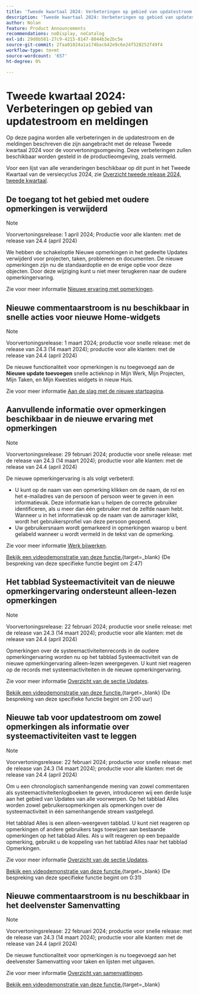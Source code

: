 ```yaml
---
title: 'Tweede kwartaal 2024: Verbeteringen op gebied van updatestroom en meldingen'
description: 'Tweede kwartaal 2024: Verbeteringen op gebied van updatestroom en meldingen'
author: Nolan
feature: Product Announcements
recommendations: noDisplay, noCatalog
exl-id: 29d8b581-27c9-4215-8147-8044b3e2bc5e
source-git-commit: 2faa01024a1a174bacb42e9c6e24f528252f49f4
workflow-type: tm+mt
source-wordcount: '657'
ht-degree: 0%

---
```


# Tweede kwartaal 2024: Verbeteringen op gebied van updatestroom en meldingen

Op deze pagina worden alle verbeteringen in de updatestroom en de meldingen beschreven die zijn aangebracht met de release Tweede kwartaal 2024 voor de voorvertoningsomgeving. Deze verbeteringen zullen beschikbaar worden gesteld in de productieomgeving, zoals vermeld.

Voor een lijst van alle veranderingen beschikbaar op dit punt in het Tweede Kwartaal van de versiecyclus 2024, zie [Overzicht tweede release 2024, tweede kwartaal](/help/quicksilver/product-announcements/product-releases/24-q2-release-activity/24-q2-release-overview.md).

## De toegang tot het gebied met oudere opmerkingen is verwijderd

>[!NOTE]
>
>Voorvertoningsrelease: 1 april 2024; Productie voor alle klanten: met de release van 24.4 (april 2024)

We hebben de schakeloptie Nieuwe opmerkingen in het gedeelte Updates verwijderd voor projecten, taken, problemen en documenten. De nieuwe opmerkingen zijn nu de standaardoptie en de enige optie voor deze objecten. Door deze wijziging kunt u niet meer terugkeren naar de oudere opmerkingervaring.

Zie voor meer informatie [Nieuwe ervaring met opmerkingen](/help/quicksilver/product-announcements/betas/new-commenting-experience-beta/unified-commenting-experience.md).

## Nieuwe commentaarstroom is nu beschikbaar in snelle acties voor nieuwe Home-widgets

>[!NOTE]
>
>Voorvertoningsrelease: 1 maart 2024; productie voor snelle release: met de release van 24.3 (14 maart 2024); productie voor alle klanten: met de release van 24.4 (april 2024)

De nieuwe functionaliteit voor opmerkingen is nu toegevoegd aan de **Nieuwe update toevoegen** snelle actieknop in Mijn Werk, Mijn Projecten, Mijn Taken, en Mijn Kwesties widgets in nieuw Huis.

Zie voor meer informatie [Aan de slag met de nieuwe startpagina](/help/quicksilver/workfront-basics/using-home/new-home/get-started-with-new-home.md).

## Aanvullende informatie over opmerkingen beschikbaar in de nieuwe ervaring met opmerkingen

>[!NOTE]
>
>Voorvertoningsrelease: 29 februari 2024; productie voor snelle release: met de release van 24.3 (14 maart 2024); productie voor alle klanten: met de release van 24.4 (april 2024)

De nieuwe opmerkingervaring is als volgt verbeterd:

* U kunt op de naam van een opmerking klikken om de naam, de rol en het e-mailadres van de persoon of persoon weer te geven in een informatievak. Deze informatie kan u helpen de correcte gebruiker identificeren, als u meer dan één gebruiker met de zelfde naam hebt. Wanneer u in het informatievak op de naam van de aanvrager klikt, wordt het gebruikersprofiel van deze persoon geopend.
* Uw gebruikersnaam wordt gemarkeerd in opmerkingen waarop u bent gelabeld wanneer u wordt vermeld in de tekst van de opmerking.

Zie voor meer informatie [Werk bijwerken](/help/quicksilver/workfront-basics/updating-work-items-and-viewing-updates/update-work.md).

[Bekijk een videodemonstratie van deze functie.](https://video.tv.adobe.com/v/3427992/){target=_blank} (De bespreking van deze specifieke functie begint om 2:47)

## Het tabblad Systeemactiviteit van de nieuwe opmerkingervaring ondersteunt alleen-lezen opmerkingen

>[!NOTE]
>
>Voorvertoningsrelease: 22 februari 2024; productie voor snelle release: met de release van 24.3 (14 maart 2024); productie voor alle klanten: met de release van 24.4 (april 2024)

Opmerkingen over de systeemactiviteitenrecords in de oudere opmerkingervaring worden nu op het tabblad Systeemactiviteit van de nieuwe opmerkingervaring alleen-lezen weergegeven. U kunt niet reageren op de records met systeemactiviteiten in de nieuwe opmerkingervaring.

Zie voor meer informatie [Overzicht van de sectie Updates](/help/quicksilver/workfront-basics/updating-work-items-and-viewing-updates/updates-tab-overview.md).

[Bekijk een videodemonstratie van deze functie.](https://video.tv.adobe.com/v/3427992/){target=_blank} (De bespreking van deze specifieke functie begint om 2:00 uur)

## Nieuwe tab voor updatestroom om zowel opmerkingen als informatie over systeemactiviteiten vast te leggen

>[!NOTE]
>
>Voorvertoningsrelease: 22 februari 2024; productie voor snelle release: met de release van 24.3 (14 maart 2024); productie voor alle klanten: met de release van 24.4 (april 2024)

Om u een chronologisch samenhangende mening van zowel commentaren als systeemactiviteitenlogboeken te geven, introduceren wij een derde lusje aan het gebied van Updates van alle voorwerpen. Op het tabblad Alles worden zowel gebruikersopmerkingen als opmerkingen over de systeemactiviteit in één samenhangende stream vastgelegd.

Het tabblad Alles is een alleen-weergeven tabblad. U kunt niet reageren op opmerkingen of andere gebruikers tags toewijzen aan bestaande opmerkingen op het tabblad Alles. Als u wilt reageren op een bepaalde opmerking, gebruikt u de koppeling van het tabblad Alles naar het tabblad Opmerkingen.

Zie voor meer informatie [Overzicht van de sectie Updates](/help/quicksilver/workfront-basics/updating-work-items-and-viewing-updates/updates-tab-overview.md).

[Bekijk een videodemonstratie van deze functie.](https://video.tv.adobe.com/v/3427992/){target=_blank} (De bespreking van deze specifieke functie begint om 0:31)

## Nieuwe commentaarstroom is nu beschikbaar in het deelvenster Samenvatting

>[!NOTE]
>
>Voorvertoningsrelease: 22 februari 2024; productie voor snelle release: met de release van 24.3 (14 maart 2024); productie voor alle klanten: met de release van 24.4 (april 2024)

De nieuwe functionaliteit voor opmerkingen is nu toegevoegd aan het deelvenster Samenvatting voor taken en lijsten met uitgaven.

Zie voor meer informatie [Overzicht van samenvattingen](/help/quicksilver/workfront-basics/the-new-workfront-experience/summary-overview.md).

[Bekijk een videodemonstratie van deze functie.](https://video.tv.adobe.com/v/3427991/){target=_blank}
